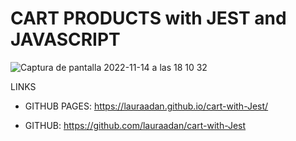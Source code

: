 # CART PRODUCTS with JEST and JAVASCRIPT

![Captura de pantalla 2022-11-14 a las 18 10 32](https://user-images.githubusercontent.com/86961241/201722734-b3676dad-f67d-4b4e-b631-21c42895db50.png)


LINKS

- GITHUB PAGES: https://lauraadan.github.io/cart-with-Jest/

-  GITHUB: https://github.com/lauraadan/cart-with-Jest
